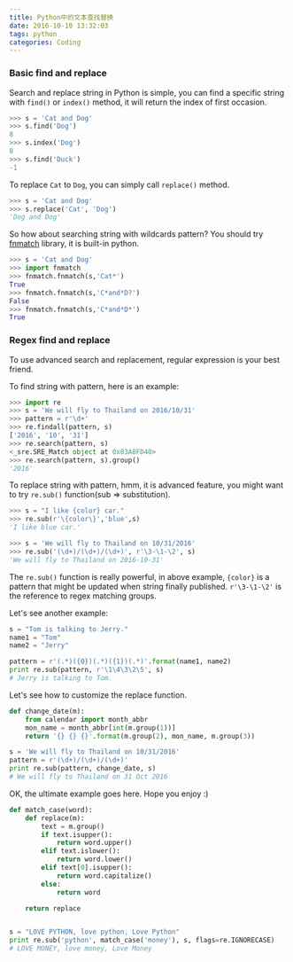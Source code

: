 ```yaml
---
title: Python中的文本查找替换
date: 2016-10-10 13:32:03
tags: python
categories: Coding
---
```


### Basic find and replace

Search and replace string in Python is simple, you can find a specific string with `find()` or `index()` method, it will return the index of first occasion.

```python
>>> s = 'Cat and Dog'
>>> s.find('Dog')
8
>>> s.index('Dog')
8
>>> s.find('Duck')
-1
```

To replace `Cat` to `Dog`, you can simply call `replace()` method.

```python
>>> s = 'Cat and Dog'
>>> s.replace('Cat', 'Dog')
'Dog and Dog'
```

So how about searching string with wildcards pattern? You should try [fnmatch](https://docs.python.org/2/library/fnmatch.html) library, it is built-in python.

```python
>>> s = 'Cat and Dog'
>>> import fnmatch
>>> fnmatch.fnmatch(s,'Cat*')
True
>>> fnmatch.fnmatch(s,'C*and*D?')
False
>>> fnmatch.fnmatch(s,'C*and*D*')
True
```

### Regex find and replace

To use advanced search and replacement, regular expression is your best friend.

To find string with pattern, here is an example:

```python
>>> import re
>>> s = 'We will fly to Thailand on 2016/10/31'
>>> pattern = r'\d+'
>>> re.findall(pattern, s)
['2016', '10', '31']
>>> re.search(pattern, s)
<_sre.SRE_Match object at 0x03A8FD40>
>>> re.search(pattern, s).group()
'2016'
```

To replace string with pattern, hmm, it is advanced feature, you might want to try `re.sub()` function(sub => substitution).

```python
>>> s = "I like {color} car."
>>> re.sub(r'\{color\}','blue',s)
'I like blue car.'

>>> s = 'We will fly to Thailand on 10/31/2016'
>>> re.sub('(\d+)/(\d+)/(\d+)', r'\3-\1-\2', s)
'We will fly to Thailand on 2016-10-31'
```

The `re.sub()` function is really powerful, in above example, `{color}` is a pattern that might be updated when string finally published. `r'\3-\1-\2'` is the reference to regex matching groups.

Let's see another example:

```python
s = "Tom is talking to Jerry."
name1 = "Tom"
name2 = "Jerry"

pattern = r'(.*)({0})(.*)({1})(.*)'.format(name1, name2)
print re.sub(pattern, r'\1\4\3\2\5', s)
# Jerry is talking to Tom.
```

Let's see how to customize the replace function.

```python
def change_date(m):
    from calendar import month_abbr
    mon_name = month_abbr[int(m.group(1))]
    return '{} {} {}'.format(m.group(2), mon_name, m.group(3))

s = 'We will fly to Thailand on 10/31/2016'
pattern = r'(\d+)/(\d+)/(\d+)'
print re.sub(pattern, change_date, s)
# We will fly to Thailand on 31 Oct 2016
```

OK, the ultimate example goes here. Hope you enjoy :)

```python
def match_case(word):
    def replace(m):
        text = m.group()
        if text.isupper():
            return word.upper()
        elif text.islower():
            return word.lower()
        elif text[0].isupper():
            return word.capitalize()
        else:
            return word

    return replace


s = "LOVE PYTHON, love python, Love Python"
print re.sub('python', match_case('money'), s, flags=re.IGNORECASE)
# LOVE MONEY, love money, Love Money
```



